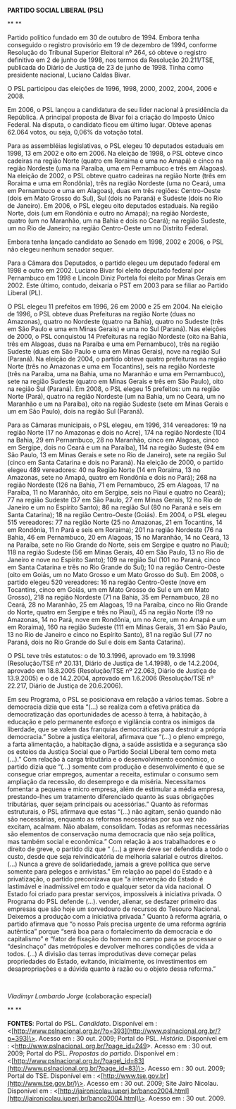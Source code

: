 **PARTIDO SOCIAL LIBERAL (PSL)**

** **

Partido político fundado em 30 de outubro de 1994. Embora tenha
conseguido o registro provisório em 19 de dezembro de 1994, conforme
Resolução do Tribunal Superior Eleitoral nº 264, só obteve o registro
definitivo em 2 de junho de 1998, nos termos da Resolução 20.211/TSE,
publicada do Diário de Justiça de 23 de junho de 1998. Tinha como
presidente nacional, Luciano Caldas Bivar.

O PSL participou das eleições de 1996, 1998, 2000, 2002, 2004, 2006 e
2008.

Em 2006, o PSL lançou a candidatura de seu líder nacional à presidência
da República. A principal proposta de Bivar foi a criação do Imposto
Único Federal. Na disputa, o candidato ficou em último lugar. Obteve
apenas 62.064 votos, ou seja, 0,06% da votação total.

Para as assembléias legislativas, o PSL elegeu 10 deputados estaduais em
1998, 13 em 2002 e oito em 2006. Na eleição de 1998, o PSL obteve cinco
cadeiras na região Norte (quatro em Roraima e uma no Amapá) e cinco na
região Nordeste (uma na Paraíba, uma em Pernambuco e três em Alagoas).
Na eleição de 2002, o PSL obteve quatro cadeiras na região Norte (três
em Roraima e uma em Rondônia), três na região Nordeste (uma no Ceará,
uma em Pernambuco e uma em Alagoas), duas em três regiões: Centro-Oeste
(dois em Mato Grosso do Sul), Sul (dois no Paraná) e Sudeste (dois no
Rio de Janeiro). Em 2006, o PSL elegeu oito deputados estaduais. Na
região Norte, dois (um em Rondônia e outro no Amapá); na região
Nordeste, quatro (um no Maranhão, um na Bahia e dois no Ceará); na
região Sudeste, um no Rio de Janeiro; na região Centro-Oeste um no
Distrito Federal.

Embora tenha lançado candidato ao Senado em 1998, 2002 e 2006, o PSL não
elegeu nenhum senador sequer.

Para a Câmara dos Deputados, o partido elegeu um deputado federal em
1998 e outro em 2002. Luciano Bivar foi eleito deputado federal por
Pernambuco em 1998 e Lincoln Diniz Portela foi eleito por Minas Gerais
em 2002. Este último, contudo, deixaria o PST em 2003 para se filiar ao
Partido Liberal (PL).

O PSL elegeu 11 prefeitos em 1996, 26 em 2000 e 25 em 2004. Na eleição
de 1996, o PSL obteve duas Prefeituras na região Norte (duas no
Amazonas), quatro no Nordeste (quatro na Bahia), quatro no Sudeste (três
em São Paulo e uma em Minas Gerais) e uma no Sul (Paraná). Nas eleições
de 2000, o PSL conquistou 14 Prefeituras na região Nordeste (oito na
Bahia, três em Alagoas, duas na Paraíba e uma em Pernambuco), três na
região Sudeste (duas em São Paulo e uma em Minas Gerais), nove na região
Sul (Paraná). Na eleição de 2004, o partido obteve quatro prefeituras na
região Norte (três no Amazonas e uma em Tocantins), seis na região
Nordeste (três na Paraíba, uma na Bahia, uma no Maranhão e uma em
Pernambuco), sete na região Sudeste (quatro em Minas Gerais e três em
São Paulo), oito na região Sul (Paraná). Em 2008, o PSL elegeu 15
prefeitos: um na região Norte (Pará), quatro na região Nordeste (um na
Bahia, um no Ceará, um no Maranhão e um na Paraíba), oito na região
Sudeste (sete em Minas Gerais e um em São Paulo), dois na região Sul
(Paraná).

Para as Câmaras municipais, o PSL elegeu, em 1996, 314 vereadores: 19 na
região Norte (17 no Amazonas e dois no Acre), 174 na região Nordeste
(104 na Bahia, 29 em Pernambuco, 28 no Maranhão, cinco em Alagoas, cinco
em Sergipe, dois no Ceará e um na Paraíba), 114 na região Sudeste (94 em
São Paulo, 13 em Minas Gerais e sete no Rio de Janeiro), sete na região
Sul (cinco em Santa Catarina e dois no Paraná). Na eleição de 2000, o
partido elegeu 489 vereadores: 40 na Região Norte (14 em Roraima, 13 no
Amazonas, sete no Amapá, quatro em Rondônia e dois no Pará); 268 na
região Nordeste (126 na Bahia, 71 em Pernambuco, 25 em Alagoas, 17 na
Paraíba, 11 no Maranhão, oito em Sergipe, seis no Piauí e quatro no
Ceará); 77 na região Sudeste (37 em São Paulo, 27 em Minas Gerais, 12 no
Rio de Janeiro e um no Espírito Santo); 86 na região Sul (80 no Paraná e
seis em Santa Catarina); 18 na região Centro-Oeste (Goiás). Em 2004, o
PSL elegeu 515 vereadores: 77 na região Norte (25 no Amazonas, 21 em
Tocantins, 14 em Rondônia, 11 n Pará e seis em Roraima); 201 na região
Nordeste (76 na Bahia, 46 em Pernambuco, 20 em Alagoas, 15 no Maranhão,
14 no Ceará, 13 na Paraíba, sete no Rio Grande do Norte, seis em Sergipe
e quatro no Piauí); 118 na região Sudeste (56 em Minas Gerais, 40 em São
Paulo, 13 no Rio de Janeiro e nove no Espírito Santo); 109 na região Sul
(101 no Paraná, cinco em Santa Catarina e três no Rio Grande do Sul); 10
na região Centro-Oeste (oito em Goiás, um no Mato Grosso e um Mato
Grosso do Sul). Em 2008, o partido elegeu 520 vereadores: 16 na região
Centro-Oeste (nove em Tocantins, cinco em Goiás, um em Mato Grosso do
Sul e um em Mato Grosso), 218 na região Nordeste (71 na Bahia, 35 em
Pernambuco, 28 no Ceará, 28 no Maranhão, 25 em Alagoas, 19 na Paraíba,
cinco no Rio Grande do Norte, quatro em Sergipe e três no Piauí), 45 na
região Norte (19 no Amazonas, 14 no Pará, nove em Rondônia, um no Acre,
um no Amapá e um em Roraima), 160 na região Sudeste (111 em Minas
Gerais, 31 em São Paulo, 13 no Rio de Janeiro e cinco no Espírito
Santo), 81 na região Sul (77 no Paraná, dois no Rio Grande do Sul e dois
em Santa Catarina).

O PSL teve três estatutos: o de 10.3.1996, aprovado em 19.3.1998
(Resolução/TSE nº 20.131, Diário de Justiça de 1.4.1998), o de
14.2.2004, aprovado em 18.8.2005 (Resolução/TSE nº 22.063, Diário de
Justiça de 13.9.2005) e o de 14.2.2004, aprovado em 1.6.2006
(Resolução/TSE nº 22.217, Diário de Justiça de 20.6.2006).

Em seu Programa, o PSL se posicionava em relação a vários temas. Sobre a
democracia dizia que esta “(...) se realiza com a efetiva prática da
democratização das oportunidades de acesso à terra, à habitação, à
educação e pelo permanente esforço e vigilância contra os inimigos da
liberdade, que se valem das franquias democráticas para destruir a
própria democracia.” Sobre a justiça eleitoral, afirmava que “(...) o
pleno emprego, a farta alimentação, a habitação digna, a saúde assistida
e a segurança são os esteios da Justiça Social que o Partido Social
Liberal tem como meta (...).” Com relação à carga tributária e o
desenvolvimento econômico, o partido dizia que “(...) somente com
produção e desenvolvimento é que se consegue criar empregos, aumentar a
receita, estimular o consumo sem ampliação da recessão, do desemprego e
da miséria. Necessitamos fomentar a pequena e micro empresa, além de
estimular a média empresa, prestando-lhes um tratamento diferenciado
quanto às suas obrigações tributárias, quer sejam principais ou
acessórias.” Quanto às reformas estruturais, o PSL afirmava que estas
“(...) não agitam, senão quando não são necessárias, enquanto as
reformas necessárias por sua vez não excitam, acalmam. Não abalam,
consolidam. Todas as reformas necessárias são elementos de conservação
numa democracia que não seja política, mas também social e econômica.”
Com relação à aos trabalhadores e o direito de greve, o partido diz que
“ (...) a greve deve ser defendida a todo o custo, desde que seja
reivindicatória de melhoria salarial e outros direitos. (...) Nunca a
greve de solidariedade, jamais a greve política que serve somente para
pelegos e arrivistas.” Em relação ao papel do Estado e à privatização, o
partido preconizava que “a intervenção do Estado é lastimável e
inadmissível em todo e qualquer setor da vida nacional. O Estado foi
criado para prestar serviços, impossíveis à iniciativa privada. O
Programa do PSL defende (...). vender, alienar, se desfazer primeiro das
empresas que são hoje um sorvedouro de recursos do Tesouro Nacional.
Deixemos a produção com a iniciativa privada.” Quanto à reforma agrária,
o partido afirmava que “o nosso País precisa urgente de uma reforma
agrária autêntica” porque “será boa para o fortalecimento da democracia
e do capitalismo” e “fator de fixação do homem no campo para se
processar o “desinchaço” das metrópoles e devolver melhores condições de
vida a todos. (...) A divisão das terras improdutivas deve começar pelas
propriedades do Estado, evitando, inicialmente, os investimentos em
desapropriações e a dúvida quanto à razão ou o objeto dessa reforma.”

 

*Vladimyr Lombardo Jorge* (colaboração especial)

** **

**FONTES**: Portal do PSL. *Candidato*. Disponível em :
\<[http://www.pslnacional.org.br/?p=393](http://www.pslnacional.org.br/?p=393)\>.
Acesso em : 30 out. 2009; Portal do PSL. *História*. Disponível em :
\<[http://www.pslnacional.
org.br/?page\_id=249](http://www.pslnacional.%20org.br/?page_id=249)\>.
Acesso em : 30 out. 2009; Portal do PSL. *Propostas do partido*.
Disponível em :
\<[http://www.pslnacional.org.br/?page\_id=83](http://www.pslnacional.org.br/?page_id=83)\>.
Acesso em : 30 out. 2009; Portal do TSE. Disponível em :
\<[http://www.tse.gov.br](http://www.tse.gov.br/)\>. Acesso em : 30 out.
2009; Site Jairo Nicolau. Disponível em :
\<[http://jaironicolau.iuperj.br/banco2004.html](http://jaironicolau.iuperj.br/banco2004.html)\>.
Acesso em : 30 out. 2009.

 

 
